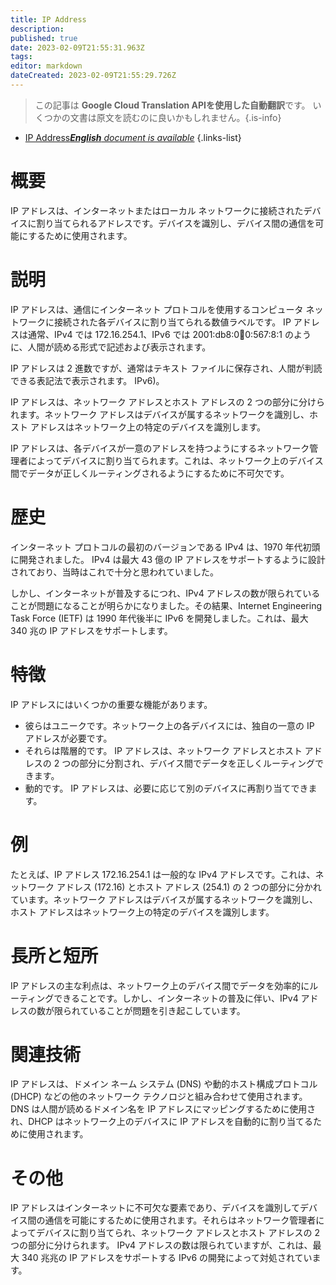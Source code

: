 ```yaml
---
title: IP Address
description: 
published: true
date: 2023-02-09T21:55:31.963Z
tags: 
editor: markdown
dateCreated: 2023-02-09T21:55:29.726Z
---
```


> この記事は **Google Cloud Translation APIを使用した自動翻訳**です。
いくつかの文書は原文を読むのに良いかもしれません。{.is-info}



- [IP Address***English** document is available*](/en/Knowledge-base/Dictionary/ip-address)
{.links-list}


# 概要
IP アドレスは、インターネットまたはローカル ネットワークに接続されたデバイスに割り当てられるアドレスです。デバイスを識別し、デバイス間の通信を可能にするために使用されます。

# 説明
IP アドレスは、通信にインターネット プロトコルを使用するコンピュータ ネットワークに接続された各デバイスに割り当てられる数値ラベルです。 IP アドレスは通常、IPv4 では 172.16.254.1、IPv6 では 2001:db8:0:1234:0:567:8:1 のように、人間が読める形式で記述および表示されます。

IP アドレスは 2 進数ですが、通常はテキスト ファイルに保存され、人間が判読できる表記法で表示されます。 IPv6)。

IP アドレスは、ネットワーク アドレスとホスト アドレスの 2 つの部分に分けられます。ネットワーク アドレスはデバイスが属するネットワークを識別し、ホスト アドレスはネットワーク上の特定のデバイスを識別します。

IP アドレスは、各デバイスが一意のアドレスを持つようにするネットワーク管理者によってデバイスに割り当てられます。これは、ネットワーク上のデバイス間でデータが正しくルーティングされるようにするために不可欠です。

# 歴史
インターネット プロトコルの最初のバージョンである IPv4 は、1970 年代初頭に開発されました。 IPv4 は最大 43 億の IP アドレスをサポートするように設計されており、当時はこれで十分と思われていました。

しかし、インターネットが普及するにつれ、IPv4 アドレスの数が限られていることが問題になることが明らかになりました。その結果、Internet Engineering Task Force (IETF) は 1990 年代後半に IPv6 を開発しました。これは、最大 340 兆の IP アドレスをサポートします。

# 特徴
IP アドレスにはいくつかの重要な機能があります。

- 彼らはユニークです。ネットワーク上の各デバイスには、独自の一意の IP アドレスが必要です。
- それらは階層的です。 IP アドレスは、ネットワーク アドレスとホスト アドレスの 2 つの部分に分割され、デバイス間でデータを正しくルーティングできます。
- 動的です。 IP アドレスは、必要に応じて別のデバイスに再割り当てできます。

# 例
たとえば、IP アドレス 172.16.254.1 は一般的な IPv4 アドレスです。これは、ネットワーク アドレス (172.16) とホスト アドレス (254.1) の 2 つの部分に分かれています。ネットワーク アドレスはデバイスが属するネットワークを識別し、ホスト アドレスはネットワーク上の特定のデバイスを識別します。

# 長所と短所
IP アドレスの主な利点は、ネットワーク上のデバイス間でデータを効率的にルーティングできることです。しかし、インターネットの普及に伴い、IPv4 アドレスの数が限られていることが問題を引き起こしています。

# 関連技術
IP アドレスは、ドメイン ネーム システム (DNS) や動的ホスト構成プロトコル (DHCP) などの他のネットワーク テクノロジと組み合わせて使用されます。 DNS は人間が読めるドメイン名を IP アドレスにマッピングするために使用され、DHCP はネットワーク上のデバイスに IP アドレスを自動的に割り当てるために使用されます。

# その他
IP アドレスはインターネットに不可欠な要素であり、デバイスを識別してデバイス間の通信を可能にするために使用されます。それらはネットワーク管理者によってデバイスに割り当てられ、ネットワーク アドレスとホスト アドレスの 2 つの部分に分けられます。 IPv4 アドレスの数は限られていますが、これは、最大 340 兆兆の IP アドレスをサポートする IPv6 の開発によって対処されています。